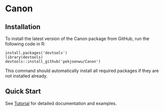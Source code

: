 # Canon
## Installation
To install the latest version of the Canon package from GitHub, run the following code in R:
```
install.packages('devtools')
library(devtools)
devtools::install_github('pekjoonwu/Canon')
```
This command should automatically install all required packages if they are not installed already.

## Quick Start
See [Tutorial]() for detailed documentation and examples.
